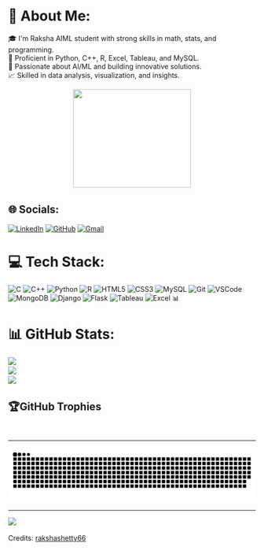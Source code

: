 🌟 About Me:
=====================================================================================================================================

🎓 I'm Raksha AIML student with strong skills in math, stats, and programming.<br>
🔧 Proficient in Python, C++, R, Excel, Tableau, and MySQL.<br>
🤖 Passionate about AI/ML and building innovative solutions.<br>
📈 Skilled in data analysis, visualization, and insights.<br>

<div style="text-align: center;">
  <img src="https://user-images.githubusercontent.com/102985224/211582827-8fd748d6-9181-4c5f-a620-76168b861a4d.gif" width="240" height="200">
</div>

## 🌐 Socials:
[![LinkedIn](https://img.shields.io/badge/LinkedIn-%230077B5.svg?logo=linkedin&logoColor=white&width=200&height=140)](https://linkedin.com/in/rshetty64)
[![GitHub](https://img.shields.io/badge/GitHub-%23181717.svg?logo=github&logoColor=white&width=200&height=140)](https://github.com/rakshashetty66)
[![Gmail](https://img.shields.io/badge/Gmail-%23D14836.svg?logo=gmail&logoColor=white&width=200&height=140)](mailto:raksharshetty64@gmail.com)


# 💻 Tech Stack:
![C](https://img.shields.io/badge/C-%2300599C.svg?style=for-the-badge&logo=c&logoColor=white) 
![C++](https://img.shields.io/badge/C++-%234285F4.svg?style=for-the-badge&logo=c%2B%2B&logoColor=white) 
![Python](https://img.shields.io/badge/Python-%2320232a.svg?style=for-the-badge&logo=python&logoColor=%23ffd343)
![R](https://img.shields.io/badge/R-%231e90ff.svg?style=for-the-badge&logo=r&logoColor=white)
![HTML5](https://img.shields.io/badge/HTML5-%23f16529.svg?style=for-the-badge&logo=html5&logoColor=white)
![CSS3](https://img.shields.io/badge/CSS3-%231572b6.svg?style=for-the-badge&logo=css3&logoColor=white)
![MySQL](https://img.shields.io/badge/MySQL-%234479A1.svg?style=for-the-badge&logo=mysql&logoColor=white)
![Git](https://img.shields.io/badge/Git-%23F05033.svg?style=for-the-badge&logo=git&logoColor=white)
![VSCode](https://img.shields.io/badge/VSCode-%23007ACC.svg?style=for-the-badge&logo=visualstudiocode&logoColor=white)
![MongoDB](https://img.shields.io/badge/MongoDB-%2347A248.svg?style=for-the-badge&logo=mongodb&logoColor=white)
![Django](https://img.shields.io/badge/Django-%23092E20.svg?style=for-the-badge&logo=django&logoColor=white)
![Flask](https://img.shields.io/badge/Flask-%23000000.svg?style=for-the-badge&logo=flask&logoColor=white)
![Tableau](https://img.shields.io/badge/Tableau-%23E97627.svg?style=for-the-badge&logo=tableau&logoColor=white)
![Excel 📊](https://img.shields.io/badge/Excel-%23217346.svg?style=for-the-badge&logo=microsoft-excel&logoColor=white)


# 📊 GitHub Stats:
![](https://github-readme-stats.vercel.app/api?username=rakshashetty66&theme=dark&hide_border=false&include_all_commits=false&count_private=false)<br/>
![](https://github-readme-streak-stats.herokuapp.com/?user=rakshashetty66&theme=dark&hide_border=false)<br/>
![](https://github-readme-stats.vercel.app/api/top-langs/?username=rakshashetty66&theme=dark&hide_border=false&include_all_commits=false&count_private=false&layout=compact)





<h2 id="github-trophies">🏆GitHub Trophies</h2>
<p><img src="https://github-profile-trophy.vercel.app/?username=rakshashetty66&amp;theme=tokyonight&amp;no-frame=false&amp;no-bg=false&amp;margin-w=4" alt=""></p>


<hr>
<p align="center">
  <img src="https://raw.githubusercontent.com/Elanza-48/Elanza-48/main/resources/img/github-contribution-grid-snake.svg" alt="example">
</p>
<hr>



[![](https://visitcount.itsvg.in/api?id=rakshashetty66&icon=0&color=0)](https://visitcount.itsvg.in)


<p>Credits: <a href="https://github.com/rakshashetty66">rakshashetty66</a></p>
